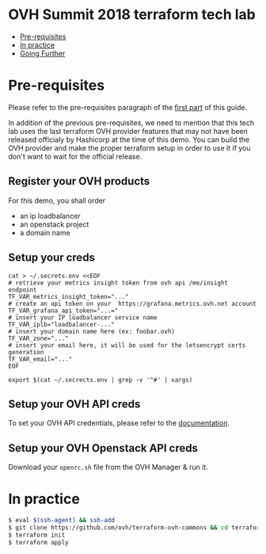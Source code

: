 # OVH Summit 2018 terraform tech lab

- [Pre-requisites](#sec-2)
- [In practice](#sec-4)
- [Going Further](#sec-5)


# Pre-requisites<a id="sec-2" name="sec-2"></a>

Please refer to the pre-requisites paragraph of the [first part](../0-simple-terraform/README.md) of this guide.

In addition of the previous pre-requisites, we need to mention that this tech lab uses the last terraform OVH provider features
that may not have been released officialy by Hashicorp at the time of this demo. You can build the OVH provider and make
the proper terraform setup in order to use it if you don't want to wait for the official release.

## Register your OVH products

For this demo, you shall order

- an ip loadbalancer
- an openstack project
- a domain name

## Setup your creds 

```
cat > ~/.secrets.env <<EOF
# retrieve your metrics insight token from ovh api /me/insight endpoint
TF_VAR_metrics_insight_token="..."
# create an api token on your  https://grafana.metrics.ovh.net account
TF_VAR_grafana_api_token="...="
# insert your IP loadbalancer service name 
TF_VAR_iplb="loadbalancer-..."
# insert your domain name here (ex: foobar.ovh)
TF_VAR_zone="..."
# insert your email here, it will be used for the letsencrypt certs generation
TF_VAR_email="..."
EOF

export $(cat ~/.secrects.env | grep -v '^#' | xargs)
```

## Setup your OVH API creds

To set your OVH API credentials, please refer to the [documentation](https://www.terraform.io/docs/providers/ovh/index.html#configuration-reference).

## Setup your OVH Openstack API creds

Download your `openrc.sh` file from the OVH Manager & run it. 

# In practice<a id="sec-4" name="sec-4"></a>


```bash
$ eval $(ssh-agent) && ssh-add
$ git clone https://github.com/ovh/terraform-ovh-commons && cd terraform-ovh-commons/
$ terraform init
$ terraform apply 
```
